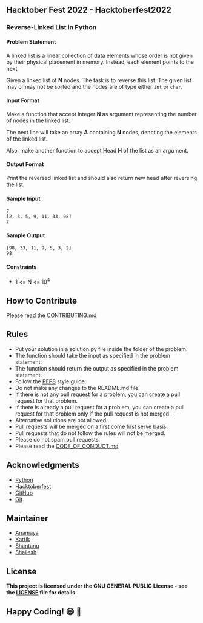 ## Hacktober Fest 2022 - Hacktoberfest2022
### Reverse-Linked List in Python

#### Problem Statement
A linked list is a linear collection of data elements whose order is not given by their physical placement in memory. Instead, each element points to the next.

Given a linked list of **N** nodes. The task is to reverse this list. The given list may or may not be sorted and the nodes are of type either ```int``` or ```char```.

#### Input Format
Make a function that accept integer **N** as argument representing the number of nodes in the linked list. 

The next line will take an array **A** containing **N** nodes, denoting the elements of the linked list.

Also, make another function to accept Head **H** of the list as an argument.

#### Output Format
Print the reversed linked list and should also return new head after reversing the list.

#### Sample Input
```
7
[2, 3, 5, 9, 11, 33, 98]
2
```

#### Sample Output
```
[98, 33, 11, 9, 5, 3, 2]
98
```

#### Constraints 
- 1 <= N <= 10<sup>4</sup>

## How to Contribute
Please read the [CONTRIBUTING.md](../../CONTRIBUTING.md)

## Rules
- Put your solution in a solution.py file inside the folder of the problem.
- The function should take the input as specified in the problem statement.
- The function should return the output as specified in the problem statement.
- Follow the [PEP8](https://www.python.org/dev/peps/pep-0008/) style guide.
- Do not make any changes to the README.md file.
- If there is not any pull request for a problem, you can create a pull request for that problem.
- If there is already a pull request for a problem, you can create a pull request for that problem only if the pull request is not merged.
- Alternative solutions are not allowed.
- Pull requests will be merged on a first come first serve basis.
- Pull requests that do not follow the rules will not be merged.
- Please do not spam pull requests.
- Please read the [CODE_OF_CONDUCT.md](../../CODE_OF_CONDUCT.md)

## Acknowledgments
- [Python](https://www.python.org/)
- [Hacktoberfest](https://hacktoberfest.digitalocean.com/)
- [GitHub](https://github.com)
- [Git](https://git-scm.com/)

## Maintainer
- [Anamaya](https://www.linkedin.com/in/anamaya1729/)
- [Kartik](https://github.com/kartik007007)
- [Shantanu](https://github.com/neutralWire)
- [Shailesh](https://github.com/ShaileshKumar007)

## License
**This project is licensed under the GNU GENERAL PUBLIC License - see the [LICENSE](../../LICENSE) file for details**

## Happy Coding! :smile: :tada:
